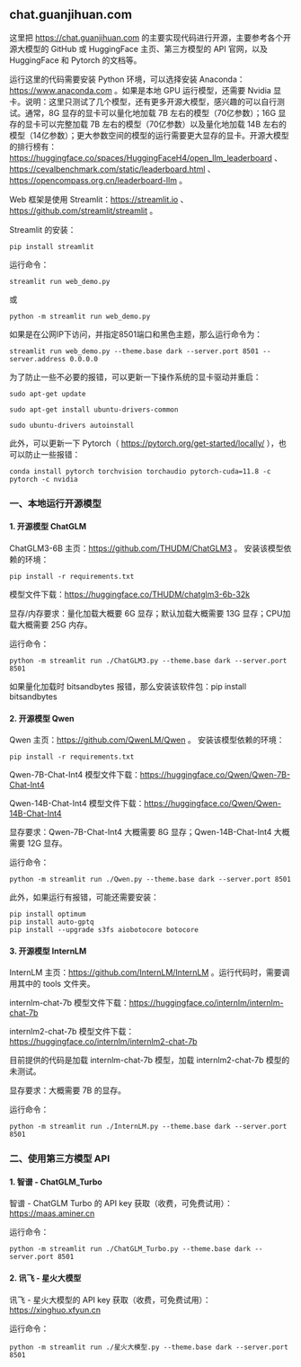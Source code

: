 ## chat.guanjihuan.com

这里把 https://chat.guanjihuan.com 的主要实现代码进行开源，主要参考各个开源大模型的 GitHub 或 HuggingFace 主页、第三方模型的 API 官网，以及 HuggingFace 和 Pytorch 的文档等。

运行这里的代码需要安装 Python 环境，可以选择安装 Anaconda：https://www.anaconda.com 。如果是本地 GPU 运行模型，还需要 Nvidia 显卡。说明：这里只测试了几个模型，还有更多开源大模型，感兴趣的可以自行测试。通常，8G 显存的显卡可以量化地加载 7B 左右的模型（70亿参数）；16G 显存的显卡可以完整加载 7B 左右的模型（70亿参数）以及量化地加载 14B 左右的模型（14亿参数）；更大参数空间的模型的运行需要更大显存的显卡。开源大模型的排行榜有：https://huggingface.co/spaces/HuggingFaceH4/open_llm_leaderboard 、https://cevalbenchmark.com/static/leaderboard.html 、https://opencompass.org.cn/leaderboard-llm 。

Web 框架是使用 Streamlit：https://streamlit.io 、https://github.com/streamlit/streamlit 。

Streamlit 的安装：

```
pip install streamlit
```

运行命令：

```
streamlit run web_demo.py
```

或

```
python -m streamlit run web_demo.py
```

如果是在公网IP下访问，并指定8501端口和黑色主题，那么运行命令为：

```
streamlit run web_demo.py --theme.base dark --server.port 8501 --server.address 0.0.0.0 
```

为了防止一些不必要的报错，可以更新一下操作系统的显卡驱动并重启：

```
sudo apt-get update

sudo apt-get install ubuntu-drivers-common

sudo ubuntu-drivers autoinstall
```

此外，可以更新一下 Pytorch（ https://pytorch.org/get-started/locally/ ），也可以防止一些报错：

```
conda install pytorch torchvision torchaudio pytorch-cuda=11.8 -c pytorch -c nvidia
```

### 一、本地运行开源模型

#### 1. 开源模型 ChatGLM

ChatGLM3-6B 主页：https://github.com/THUDM/ChatGLM3 。 安装该模型依赖的环境：

```
pip install -r requirements.txt
```

模型文件下载：https://huggingface.co/THUDM/chatglm3-6b-32k

显存/内存要求：量化加载大概要 6G 显存；默认加载大概需要 13G 显存；CPU加载大概需要 25G 内存。

运行命令：

```
python -m streamlit run ./ChatGLM3.py --theme.base dark --server.port 8501
```

如果量化加载时 bitsandbytes 报错，那么安装该软件包：pip install bitsandbytes

#### 2. 开源模型 Qwen

Qwen 主页：https://github.com/QwenLM/Qwen 。 安装该模型依赖的环境：

```
pip install -r requirements.txt
```

Qwen-7B-Chat-Int4 模型文件下载：https://huggingface.co/Qwen/Qwen-7B-Chat-Int4

Qwen-14B-Chat-Int4 模型文件下载：https://huggingface.co/Qwen/Qwen-14B-Chat-Int4

显存要求：Qwen-7B-Chat-Int4 大概需要 8G 显存；Qwen-14B-Chat-Int4 大概需要 12G 显存。

运行命令：

```
python -m streamlit run ./Qwen.py --theme.base dark --server.port 8501
```

此外，如果运行有报错，可能还需要安装：

```
pip install optimum
pip install auto-gptq
pip install --upgrade s3fs aiobotocore botocore
```

#### 3. 开源模型 InternLM

InternLM 主页：https://github.com/InternLM/InternLM 。运行代码时，需要调用其中的 tools 文件夹。

internlm-chat-7b 模型文件下载：https://huggingface.co/internlm/internlm-chat-7b

internlm2-chat-7b 模型文件下载：https://huggingface.co/internlm/internlm2-chat-7b

目前提供的代码是加载 internlm-chat-7b 模型，加载 internlm2-chat-7b 模型的未测试。

显存要求：大概需要 7B 的显存。

运行命令：

```
python -m streamlit run ./InternLM.py --theme.base dark --server.port 8501
```

### 二、使用第三方模型 API

#### 1. 智谱 - ChatGLM_Turbo
 
智谱 - ChatGLM Turbo 的 API key 获取（收费，可免费试用）：https://maas.aminer.cn

运行命令：

```
python -m streamlit run ./ChatGLM_Turbo.py --theme.base dark --server.port 8501
```

#### 2. 讯飞 - 星火大模型

讯飞 - 星火大模型的 API key 获取（收费，可免费试用）：https://xinghuo.xfyun.cn

运行命令：

```
python -m streamlit run ./星火大模型.py --theme.base dark --server.port 8501
```